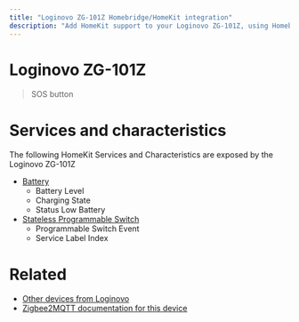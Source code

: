 ```yaml
---
title: "Loginovo ZG-101Z Homebridge/HomeKit integration"
description: "Add HomeKit support to your Loginovo ZG-101Z, using Homebridge, Zigbee2MQTT and homebridge-z2m."
---
```

<!---
This file has been GENERATED using src/docgen/docgen.ts
DO NOT EDIT THIS FILE MANUALLY!
-->
# Loginovo ZG-101Z
> SOS button


# Services and characteristics
The following HomeKit Services and Characteristics are exposed by
the Loginovo ZG-101Z

* [Battery](../../battery.md)
  * Battery Level
  * Charging State
  * Status Low Battery
* [Stateless Programmable Switch](../../action.md)
  * Programmable Switch Event
  * Service Label Index


# Related
* [Other devices from Loginovo](../index.md#loginovo)
* [Zigbee2MQTT documentation for this device](https://www.zigbee2mqtt.io/devices/ZG-101Z.html)